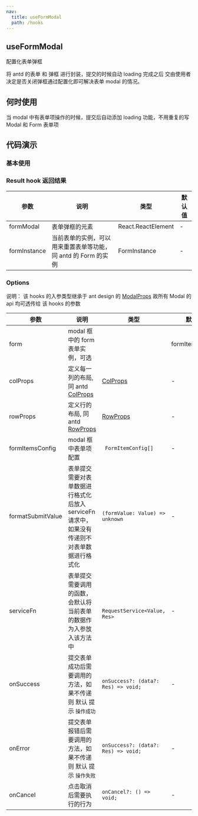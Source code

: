 ```yaml
---
nav:
  title: useFormModal
  path: /hooks
---
```


## useFormModal

配置化表单弹框

将 antd 的表单 和 弹框 进行封装，提交的时候自动 loading 完成之后 交由使用者决定是否关闭弹框通过配置化即可解决表单 modal 的情况。

## 何时使用

当 modal 中有表单项操作的时候，提交后自动添加 loading 功能，不用重复的写 Modal 和 Form 表单项

## 代码演示

### 基本使用

<!-- <code src="../../src/demos/UseFormModalDemo1.tsx"  title="简单的使用"> -->
<!-- 
```ts
import React, { useState } from 'react';
// import { Button, Form, Input, message, Modal } from 'antd';
// import { FormItemConfig, RenderType, useFormModal } from 'art-antd-react';
//  安裝了 art-antd-react 以后 antd 直接导出的 类型或组件 可以直接从 art-antd-react 中导出
import { FormItemConfig, RenderType, useFormModal, Button, message } from 'art-antd-react';

const Demo1 = () => {
  const [visible, setVisible] = useState(false);

  const formItemsConfig: FormItemConfig[] = [
    {
      renderType: RenderType.Input,
      formItemProps: {
        label: 'Name',
        name: 'name',
      },
    },
    {
      renderType: RenderType.InputNumber,
      formItemProps: {
        label: 'Age',
        name: 'age',
      },
      formItemChildProps: {
        placeholder: '请输入年龄',
      },
    },
    {
      renderType: RenderType.Select,
      formItemProps: {
        label: 'Gender',
        name: 'gender',
      },
      formItemChildProps: {
        options: [
          {
            label: '男',
            value: '男',
          },
          {
            label: '女',
            value: '女',
          },
        ],
      },
    },
    {
      renderType: RenderType.Input,
      formItemProps: {
        label: 'Hobby',
        name: 'hobby',
      },
    },
    {
      renderType: RenderType.Input,
      formItemProps: {
        label: 'Description',
        name: 'description',
      },
    },
    {
      renderType: RenderType.Input,
      formItemProps: {
        label: 'BestFirend',
        name: 'bestFirend',
      },
    },
  ];

  const { formModal, formInstance } = useFormModal({
    visible, // 决定了是否出现弹框
    rowProps: { gutter: 8 },
    colProps: { span: 24 },
    formItemsConfig: [],
    title: '编辑个人信息',
    serviceFn: () => {
      return new Promise((resolve) => {
        setTimeout(() => {
          resolve('请求服务端模拟');
        }, 3000);
      });
    },
    onSuccess: () => {
      message.success('操作成功');
      setVisible(false);
      console.log('请求之后你可以做任何行为操作');
    },
    onCancel: () => {
      message.success('取消编辑');
      setVisible(false);
    },
    formatSubmitValue: (values: any) => {
      console.log('你可以对要提交的数据进行处理');
      return {
        ...values,
        other: '12332',
      };
    },
  });

  return (
    <>
      <Button
        onClick={() => {
          formInstance.setFieldsValue({
            name: 'jakequc',
            age: 124,
          });
          setVisible(true);
        }}
      >
        编辑信息
      </Button>
      <Modal visible={visible}>
        <Form>
          <Form.Item name="name">
            <Input />
          </Form.Item>
        </Form>
      </Modal>
    </>
  );
};

export default Demo1;
``` -->

### Result hook 返回结果

| 参数 | 说明 | 类型 | 默认值 |
| --- | --- | --- | --- |
| formModal | 表单弹框的元素 | React.ReactElement | - |
| formInstance | 当前表单的实例，可以用来重置表单等功能，同 antd 的 Form 的实例 | FormInstance | - |

### Options

说明： 该 hooks 的入参类型继承于 ant design 的 [ModalProps](https://ant-design.gitee.io/components/modal-cn/) 故所有 Modal 的 api 均可透传给 该 hooks 的参数

| 参数 | 说明 | 类型 | 默认值 |
| --- | --- | --- | --- |
| form | modal 框中的 form 表单实例，可选 |  | formItemsConfig | 搜索表单项的配置 | [FormItemsConfig API](/components/form-items-builder#formitemconfig-api)[] | - |
| colProps | 定义每一列的布局,同 antd [ColProps](https://ant-design.gitee.io/components/grid-cn/#Col) | [ColProps](https://ant-design.gitee.io/components/grid-cn/#Col) | - |
| rowProps | 定义行的布局, 同 antd [RowProps](https://ant-design.gitee.io/components/grid-cn/#Row) | [RowProps](https://ant-design.gitee.io/components/grid-cn/#Row) | - |
| formItemsConfig | modal 框中表单项配置 | ` FormItemConfig[]` | - |
| formatSubmitValue | 表单提交需要对表单数据进行格式化后放入 serviceFn 请求中，如果没有传递则不对表单数据进行格式化 | `(formValue: Value) => unknown` | - |
| serviceFn | 表单提交需要调用的函数，会默认将当前表单的数据作为入参放入该方法中 | ` RequestService<Value, Res>` | - |
| onSuccess | 提交表单成功后需要调用的方法，如果不传递则 默认 提示 `操作成功` | `onSuccess?: (data?: Res) => void;` | - |
| onError | 提交表单报错后需要调用的方法，如果不传递则 默认 提示 `操作失败` | `onSuccess?: (data?: Res) => void;` | - |
| onCancel | 点击取消后需要执行的行为 | `onCancel?: () => void;` | - |
